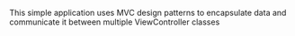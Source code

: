 This simple application uses MVC design patterns to encapsulate data and communicate it between multiple ViewController classes